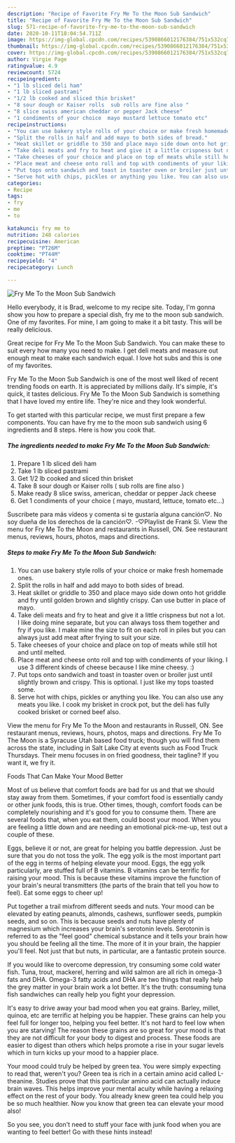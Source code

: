 ```yaml
---
description: "Recipe of Favorite Fry Me To the Moon Sub Sandwich"
title: "Recipe of Favorite Fry Me To the Moon Sub Sandwich"
slug: 571-recipe-of-favorite-fry-me-to-the-moon-sub-sandwich
date: 2020-10-11T18:04:54.711Z
image: https://img-global.cpcdn.com/recipes/5390866012176384/751x532cq70/fry-me-to-the-moon-sub-sandwich-recipe-main-photo.jpg
thumbnail: https://img-global.cpcdn.com/recipes/5390866012176384/751x532cq70/fry-me-to-the-moon-sub-sandwich-recipe-main-photo.jpg
cover: https://img-global.cpcdn.com/recipes/5390866012176384/751x532cq70/fry-me-to-the-moon-sub-sandwich-recipe-main-photo.jpg
author: Virgie Page
ratingvalue: 4.9
reviewcount: 5724
recipeingredient:
- "1 lb sliced deli ham"
- "1 lb sliced pastrami"
- "1/2 lb cooked and sliced thin brisket"
- "8 sour dough or Kaiser rolls  sub rolls are fine also "
- "8 slice swiss american cheddar or pepper Jack cheese"
- "1 condiments of your choice  mayo mustard lettuce tomato etc"
recipeinstructions:
- "You can use bakery style rolls of your choice or make fresh homemade ones."
- "Split the rolls in half and add mayo to both sides of bread."
- "Heat skillet or griddle to 350 and place mayo side down onto hot griddle and fry until golden brown and slightly crispy. Can use butter in place of mayo."
- "Take deli meats and fry to heat and give it a little crispness but not a lot. I like doing mine separate, but you can always toss them together and fry if you like. I make mine the size to fit on each roll in piles but you can always just add meat after frying to suit your size."
- "Take cheeses of your choice and place on top of meats while still hot and until melted."
- "Place meat and cheese onto roll and top with condiments of your liking. I use 3 different kinds of cheese because I like mine cheesy. :)"
- "Put tops onto sandwich and toast in toaster oven or broiler just until slightly brown and crispy. This is optional. I just like my tops toasted some."
- "Serve hot with chips, pickles or anything you like. You can also use any meats you like. I cook my brisket in crock pot, but the deli has fully cooked brisket or corned beef also."
categories:
- Recipe
tags:
- fry
- me
- to

katakunci: fry me to 
nutrition: 248 calories
recipecuisine: American
preptime: "PT26M"
cooktime: "PT44M"
recipeyield: "4"
recipecategory: Lunch

---
```



![Fry Me To the Moon Sub Sandwich](https://img-global.cpcdn.com/recipes/5390866012176384/751x532cq70/fry-me-to-the-moon-sub-sandwich-recipe-main-photo.jpg)

Hello everybody, it is Brad, welcome to my recipe site. Today, I'm gonna show you how to prepare a special dish, fry me to the moon sub sandwich. One of my favorites. For mine, I am going to make it a bit tasty. This will be really delicious.

Great recipe for Fry Me To the Moon Sub Sandwich. You can make these to suit every how many you need to make. I get deli meats and measure out enough meat to make each sandwich equal. I love hot subs and this is one of my favorites.

Fry Me To the Moon Sub Sandwich is one of the most well liked of recent trending foods on earth. It is appreciated by millions daily. It's simple, it's quick, it tastes delicious. Fry Me To the Moon Sub Sandwich is something that I have loved my entire life. They're nice and they look wonderful.


To get started with this particular recipe, we must first prepare a few components. You can have fry me to the moon sub sandwich using 6 ingredients and 8 steps. Here is how you cook that.

<!--inarticleads1-->

##### The ingredients needed to make Fry Me To the Moon Sub Sandwich:

1. Prepare 1 lb sliced deli ham
1. Take 1 lb sliced pastrami
1. Get 1/2 lb cooked and sliced thin brisket
1. Take 8 sour dough or Kaiser rolls ( sub rolls are fine also )
1. Make ready 8 slice swiss, american, cheddar or pepper Jack cheese
1. Get 1 condiments of your choice ( mayo, mustard, lettuce, tomato etc...)


Suscribete para más vídeos y comenta si te gustaría alguna canción♡. No soy dueña de los derechos de la canción♡. -♡Playlist de Frank Si. View the menu for Fry Me To the Moon and restaurants in Russell, ON. See restaurant menus, reviews, hours, photos, maps and directions. 

<!--inarticleads2-->

##### Steps to make Fry Me To the Moon Sub Sandwich:

1. You can use bakery style rolls of your choice or make fresh homemade ones.
1. Split the rolls in half and add mayo to both sides of bread.
1. Heat skillet or griddle to 350 and place mayo side down onto hot griddle and fry until golden brown and slightly crispy. Can use butter in place of mayo.
1. Take deli meats and fry to heat and give it a little crispness but not a lot. I like doing mine separate, but you can always toss them together and fry if you like. I make mine the size to fit on each roll in piles but you can always just add meat after frying to suit your size.
1. Take cheeses of your choice and place on top of meats while still hot and until melted.
1. Place meat and cheese onto roll and top with condiments of your liking. I use 3 different kinds of cheese because I like mine cheesy. :)
1. Put tops onto sandwich and toast in toaster oven or broiler just until slightly brown and crispy. This is optional. I just like my tops toasted some.
1. Serve hot with chips, pickles or anything you like. You can also use any meats you like. I cook my brisket in crock pot, but the deli has fully cooked brisket or corned beef also.


View the menu for Fry Me To the Moon and restaurants in Russell, ON. See restaurant menus, reviews, hours, photos, maps and directions. Fry Me To The Moon is a Syracuse Utah based food truck; though you will find them across the state, including in Salt Lake City at events such as Food Truck Thursdays. Their menu focuses in on fried goodness, their tagline? If you want it, we fry it. 

Foods That Can Make Your Mood Better


Most of us believe that comfort foods are bad for us and that we should stay away from them. Sometimes, if your comfort food is essentially candy or other junk foods, this is true. Other times, though, comfort foods can be completely nourishing and it's good for you to consume them. There are several foods that, when you eat them, could boost your mood. When you are feeling a little down and are needing an emotional pick-me-up, test out a couple of these.

Eggs, believe it or not, are great for helping you battle depression. Just be sure that you do not toss the yolk. The egg yolk is the most important part of the egg in terms of helping elevate your mood. Eggs, the egg yolk particularly, are stuffed full of B vitamins. B vitamins can be terrific for raising your mood. This is because these vitamins improve the function of your brain's neural transmitters (the parts of the brain that tell you how to feel). Eat some eggs to cheer up!

Put together a trail mixfrom different seeds and nuts. Your mood can be elevated by eating peanuts, almonds, cashews, sunflower seeds, pumpkin seeds, and so on. This is because seeds and nuts have plenty of magnesium which increases your brain's serotonin levels. Serotonin is referred to as the "feel good" chemical substance and it tells your brain how you should be feeling all the time. The more of it in your brain, the happier you'll feel. Not just that but nuts, in particular, are a fantastic protein source.

If you would like to overcome depression, try consuming some cold water fish. Tuna, trout, mackerel, herring and wild salmon are all rich in omega-3 fats and DHA. Omega-3 fatty acids and DHA are two things that really help the grey matter in your brain work a lot better. It's the truth: consuming tuna fish sandwiches can really help you fight your depression. 

It's easy to drive away your bad mood when you eat grains. Barley, millet, quinoa, etc are terrific at helping you be happier. These grains can help you feel full for longer too, helping you feel better. It's not hard to feel low when you are starving! The reason these grains are so great for your mood is that they are not difficult for your body to digest and process. These foods are easier to digest than others which helps promote a rise in your sugar levels which in turn kicks up your mood to a happier place.

Your mood could truly be helped by green tea. You were simply expecting to read that, weren't you? Green tea is rich in a certain amino acid called L-theanine. Studies prove that this particular amino acid can actually induce brain waves. This helps improve your mental acuity while having a relaxing effect on the rest of your body. You already knew green tea could help you be so much healthier. Now you know that green tea can elevate your mood also!

So you see, you don't need to stuff your face with junk food when you are wanting to feel better! Go  with  these hints  instead!

